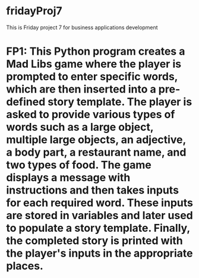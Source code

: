 # fridayProj7
This is Friday project 7 for business applications development 

# FP1:  This Python program creates a Mad Libs game where the player is prompted to enter specific words, which are then inserted into a pre-defined story template. The player is asked to provide various types of words such as a large object, multiple large objects, an adjective, a body part, a restaurant name, and two types of food. The game displays a message with instructions and then takes inputs for each required word. These inputs are stored in variables and later used to populate a story template. Finally, the completed story is printed with the player's inputs in the appropriate places.

